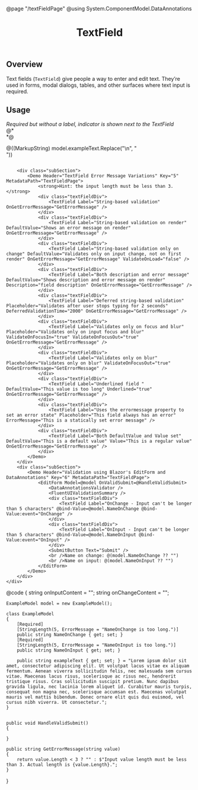 ﻿@page "/textFieldPage"
@using System.ComponentModel.DataAnnotations

<header class="root">
    <h1 class="title">TextField</h1>
</header>
<div class="section" style="transition-delay: 0s;">
    <div id="overview" tabindex="-1">
        <h2 class="subHeading hiddenContent">Overview</h2>
    </div>
    <div class="content">
        <div class="ms-Markdown">
            <p>
                Text fields (<code>TextField</code>) give people a way to enter and edit text. They’re used in forms, modal dialogs, tables, and other surfaces where text input is required.
            </p>
        </div>
    </div>
</div>
<div class="section" style="transition-delay: 0s;">
    <div id="overview" tabindex="-1">
        <h2 class="subHeading">Usage</h2>
    </div>
    <div>
        <div class="subSection">
            <Demo Header="Basic TextFields" Key="0" MetadataPath="TextFieldPage">
                <div class="textFieldDiv">
                    <TextField Label="Standard" />
                </div>
                <div class="textFieldDiv">
                    <TextField Label="Postal Code autocomplete" AutoComplete="AutoComplete.PostalCode" />
                </div>
                <div class="textFieldDiv">
                    <TextField Label="Password" InputType="InputType.Password" />
                </div>
                <div class="textFieldDiv">
                    <TextField Label="Disabled" Disabled="true" Value="I am disabled" />
                </div>
                <div class="textFieldDiv">
                    <TextField Label="Read-only" ReadOnly="true" Value="I am read-only" />
                </div>
                <div class="textFieldDiv">
                    <TextField Label="Required" Required="true" />
                </div>
                <div class="textFieldDiv">
                    <TextField Required="true" />
                    <span><i>Required but without a label, indicator is shown next to the TextField</i></span>
                </div>
                <div class="textFieldDiv">
                    <TextField Label="With an icon" IconName="Home" />
                </div>
                <div class="textFieldDiv">
                    <TextField Label="With Error" ErrorMessage="there is an error" />
                </div>
                @*<div class="textFieldDiv">
                       <TextField Label="With Input Mask" MaskChar="+" />
                </div>*@
                <div class="textFieldDiv">
                    <TextField Label="With Placeholder" Placeholder="Please enter text here" />
                </div>
                <div class="textFieldDiv">
                    <TextField Label="Disabled with placeholder" Placeholder="I am disabled" Disabled="true" />
                </div>
            </Demo>
        </div>
        <div class="subSection">
            <Demo Header="Multiline TextFields" Key="1" MetadataPath="TextFieldPage">
                <div class="textFieldDiv">
                    <TextField Label="TextField Multiline" Multiline="true" />
                </div>
                <div class="textFieldDiv">
                    <TextField Label="TextField Multiline Required" Multiline="true" Required="true" />
                </div>
                <div class="textFieldDiv">
                    <TextField Label="TextField Multiline Disabled" Multiline="true" Disabled="true" />
                </div>
                <div class="textFieldDiv">
                    <TextField Label="Not resizable" Multiline="true" Resizable="false" />
                </div>
                <div class="textFieldDiv">
                    <TextField Label="Auto-adjusting height" Multiline="true" AutoAdjustHeight="true" @bind-Value="model.exampleText" />
                    <p>@((MarkupString) model.exampleText.Replace("\n", "<br />"))</p>
                </div>
            </Demo>
        </div>
        <div class="subSection">
            <Demo Header="Underlined and borderless TextFields" Key="2" MetadataPath="TextFieldPage">
                <div class="textFieldDiv">
                    <TextField Label="Standard:" Underlined="true" />
                </div>
                <div class="textFieldDiv">
                    <TextField Label="Disabled:" Underlined="true" Disabled="true" Value="I am disabled" />
                </div>
                <div class="textFieldDiv">
                    <TextField Label="Required:" Underlined="true" Required="true" Placeholder="Enter text here" />
                </div>
                <div class="textFieldDiv">
                    <TextField Label="Borderless single-line TextField" Borderless="true" Placeholder="No borders here, folks." />
                </div>
                <div class="textFieldDiv">
                    <TextField Label="Borderless multi-line TextField" Multiline="true" Borderless="true" Placeholder="No borders here, folks." />
                </div>
            </Demo>
        </div>
        <div class="subSection">
            <Demo Header="TextField with prefix and/or suffix" Key="3" MetadataPath="TextFieldPage">
                <div class="textFieldDiv">
                    <TextField Label="With text only Prefix" Prefix="https://" />
                </div>
                <div class="textFieldDiv">
                    <TextField Label="With custom content Prefix">
                        <PrefixContent>
                            <Icon IconName="Add" />
                        </PrefixContent>
                    </TextField>
                </div>
                <div class="textFieldDiv">
                    <TextField Label="With text only Suffix" Suffix="bananas" />
                </div>
                <div class="textFieldDiv">
                    <TextField Label="With custom content Suffix">
                        <SuffixContent>
                            <Icon IconName="Home" />
                        </SuffixContent>
                    </TextField>
                </div>
                <div class="textFieldDiv">
                    <TextField Label="With Prefix & Suffix" Prefix="Dr." Suffix="Esquire" />
                </div>
            </Demo>
        </div>
        <div class="subSection">
            <Demo Header="Binding Modes" Key="4" MetadataPath="TextFieldPage">
                <div class="textFieldDiv" style="display:flex; flex-direction: row">
                    <TextField Label="TextField OnInput 1" @bind-Value=@onInputContent @bind-Value:event="OnInput" />
                    <TextField Label="TextField OnInput 2" Value=@onInputContent />
                </div>
                <div class="textFieldDiv" style="display:flex; flex-direction: row">
                    <TextField Label="TextField OnChange 1" @bind-Value=@onChangeContent @bind-Value:event="OnChange" />
                    <TextField Label="TextField OnChange 2" Value=@onChangeContent />
                </div>
            </Demo>
        </div>

        <div class="subSection">
            <Demo Header="TextField Error Message Variations" Key="5" MetadataPath="TextFieldPage">
                <strong>Hint: the input length must be less than 3.</strong>
                <div class="textFieldDiv">
                    <TextField Label="String-based validation" OnGetErrorMessage="GetErrorMessage" />
                </div>
                <div class="textFieldDiv">
                    <TextField Label="String-based validation on render" DefaultValue="Shows an error message on render" OnGetErrorMessage="GetErrorMessage" />
                </div>
                <div class="textFieldDiv">
                    <TextField Label="String-based validation only on change" DefaultValue="Validates only on input change, not on first render" OnGetErrorMessage="GetErrorMessage" ValidateOnLoad="false" />
                </div>
                <div class="textFieldDiv">
                    <TextField Label="Both description and error message" DefaultValue="Shows description and error message on render" Description="field description" OnGetErrorMessage="GetErrorMessage" />
                </div>
                <div class="textFieldDiv">
                    <TextField Label="Deferred string-based validation" Placeholder="Validates after user stops typing for 2 seconds" DeferredValidationTime="2000" OnGetErrorMessage="GetErrorMessage" />
                </div>
                <div class="textFieldDiv">
                    <TextField Label="Validates only on focus and blur" Placeholder="Validates only on input focus and blur" ValidateOnFocusIn="true" ValidateOnFocusOut="true" OnGetErrorMessage="GetErrorMessage" />
                </div>
                <div class="textFieldDiv">
                    <TextField Label="Validates only on blur" Placeholder="Validates only on blur" ValidateOnFocusOut="true" OnGetErrorMessage="GetErrorMessage" />
                </div>
                <div class="textFieldDiv">
                    <TextField Label="Underlined field " DefaultValue="This value is too long" Underlined="true" OnGetErrorMessage="GetErrorMessage" />
                </div>
                <div class="textFieldDiv">
                    <TextField Label="Uses the errormessage property to set an error state" Placeholder="This field always has an error" ErrorMessage="This is a statically set error message" />
                </div>
                <div class="textFieldDiv">
                    <TextField Label="Both DefaultValue and Value set" DefaultValue="This is a default value" Value="This is a regular value" OnGetErrorMessage="GetErrorMessage" />
                </div>
            </Demo>
        </div>
        <div class="subSection">
            <Demo Header="Validation using Blazor's EditForm and DataAnnotations" Key="6" MetadataPath="TextFieldPage">
                <EditForm Model=@model OnValidSubmit=@HandleValidSubmit>
                    <DataAnnotationsValidator />
                    <FluentUIValidationSummary />
                    <div class="textFieldDiv">
                        <TextField Label="OnChange - Input can't be longer than 5 characters" @bind-Value=@model.NameOnChange @bind-Value:event="OnChange" />
                    </div>
                    <div class="textFieldDiv">
                        <TextField Label="OnInput - Input can't be longer than 5 characters" @bind-Value=@model.NameOnInput @bind-Value:event="OnInput" />
                    </div>
                    <SubmitButton Text="Submit" />
                    <br />Name on change: @(model.NameOnChange ?? "")
                    <br />Name on input: @(model.NameOnInput ?? "")
                </EditForm>
            </Demo>
        </div>
    </div>
</div>
@code {
    string onInputContent = "";
    string onChangeContent = "";

    ExampleModel model = new ExampleModel();

    class ExampleModel
    {
        [Required]
        [StringLength(5, ErrorMessage = "NameOnChange is too long.")]
        public string NameOnChange { get; set; }
        [Required]
        [StringLength(5, ErrorMessage = "NameOnInput is too long.")]
        public string NameOnInput { get; set; }

        public string exampleText { get; set; } = "Lorem ipsum dolor sit amet, consectetur adipiscing elit. Ut volutpat lacus vitae ex aliquam fermentum. Aenean viverra sollicitudin felis, nec malesuada sem cursus vitae. Maecenas lacus risus, scelerisque ac risus nec, hendrerit tristique risus. Cras sollicitudin suscipit pretium. Nunc dapibus gravida ligula, nec lacinia lorem aliquet id. Curabitur mauris turpis, consequat non magna nec, scelerisque accumsan est. Maecenas volutpat mauris vel mattis bibendum. Donec ornare elit quis dui euismod, vel cursus nibh viverra. Ut consectetur.";
    }


    public void HandleValidSubmit()
    {

    }

    public string GetErrorMessage(string value)
    {
        return value.Length < 3 ? "" : $"Input value length must be less than 3. Actual length is {value.Length}.";
    }
}
